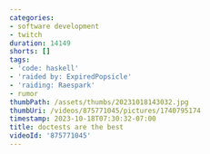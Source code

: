```yaml
---
categories:
- software development
- twitch
duration: 14149
shorts: []
tags:
- 'code: haskell'
- 'raided by: ExpiredPopsicle'
- 'raiding: Raespark'
- rumor
thumbPath: /assets/thumbs/20231018143032.jpg
thumbUri: /videos/875771045/pictures/1740795174
timestamp: 2023-10-18T07:30:32-07:00
title: doctests are the best
videoId: '875771045'
---
```

